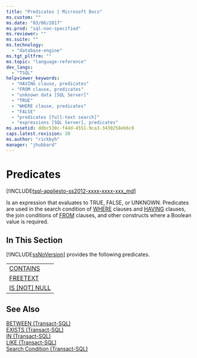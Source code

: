 ```yaml
---
title: "Predicates | Microsoft Docs"
ms.custom: ""
ms.date: "03/06/2017"
ms.prod: "sql-non-specified"
ms.reviewer: ""
ms.suite: ""
ms.technology: 
  - "database-engine"
ms.tgt_pltfrm: ""
ms.topic: "language-reference"
dev_langs: 
  - "TSQL"
helpviewer_keywords: 
  - "HAVING clause, predicates"
  - "FROM clause, predicates"
  - "unknown data [SQL Server]"
  - "TRUE"
  - "WHERE clause, predicates"
  - "FALSE"
  - "predicates [full-text search]"
  - "expressions [SQL Server], predicates"
ms.assetid: ddbc530c-f44d-4551-9ca3-3430258eb6c0
caps.latest.revision: 30
ms.author: "rickbyh"
manager: "jhubbard"
---
```

# Predicates
[!INCLUDE[tsql-appliesto-ss2012-xxxx-xxxx-xxx_md](../../a9retired/includes/tsql-appliesto-ss2012-xxxx-xxxx-xxx-md.md)]

  Is an expression that evaluates to TRUE, FALSE, or UNKNOWN. Predicates are used in the search condition of [WHERE](../../t-sql/queries/where-transact-sql.md) clauses and [HAVING](../../t-sql/queries/select-having-transact-sql.md) clauses, the join conditions of [FROM](../../t-sql/queries/from-transact-sql.md) clauses, and other constructs where a Boolean value is required.  
  
## In This Section  
 [!INCLUDE[ssNoVersion](../../a9notintoc/includes/ssnoversion-md.md)] provides the following predicates.  
  
||  
|-|  
|[CONTAINS](../Topic/CONTAINS%20\(Transact-SQL\).md)|  
|[FREETEXT](../Topic/FREETEXT%20\(Transact-SQL\).md)|  
|[IS &#91;NOT&#93; NULL](../Topic/IS%20NULL%20\(Transact-SQL\).md)|  
  
## See Also  
 [BETWEEN &#40;Transact-SQL&#41;](../Topic/BETWEEN%20\(Transact-SQL\).md)   
 [EXISTS &#40;Transact-SQL&#41;](../Topic/EXISTS%20\(Transact-SQL\).md)   
 [IN &#40;Transact-SQL&#41;](../Topic/IN%20\(Transact-SQL\).md)   
 [LIKE &#40;Transact-SQL&#41;](../Topic/LIKE%20\(Transact-SQL\).md)   
 [Search Condition &#40;Transact-SQL&#41;](../../t-sql/queries/search-condition-transact-sql.md)  
  
  